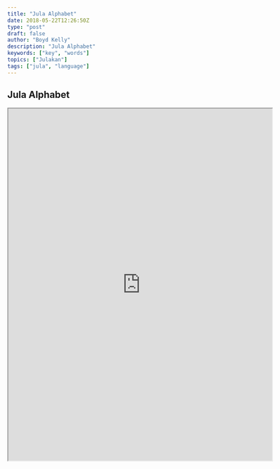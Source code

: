 ```yaml
---
title: "Jula Alphabet"
date: 2018-05-22T12:26:50Z
type: "post"
draft: false
author: "Boyd Kelly"
description: "Jula Alphabet"
keywords: ["key", "words"]
topics: ["Julakan"]
tags: ["jula", "language"]
---
```


## Jula Alphabet

<!--more-->

<iframe width="600" height="800"src="https://docs.google.com/spreadsheets/d/e/2PACX-1vQ9ygFOtyMq1n2QdbKgpZpVuGZ5NfTnKZ-Vrfppc1YevMPnGC6AtzGkGi1syKYTVEmyj4bfLCdx8W0w/pubhtml?widget=true&amp;headers=false"></iframe>
